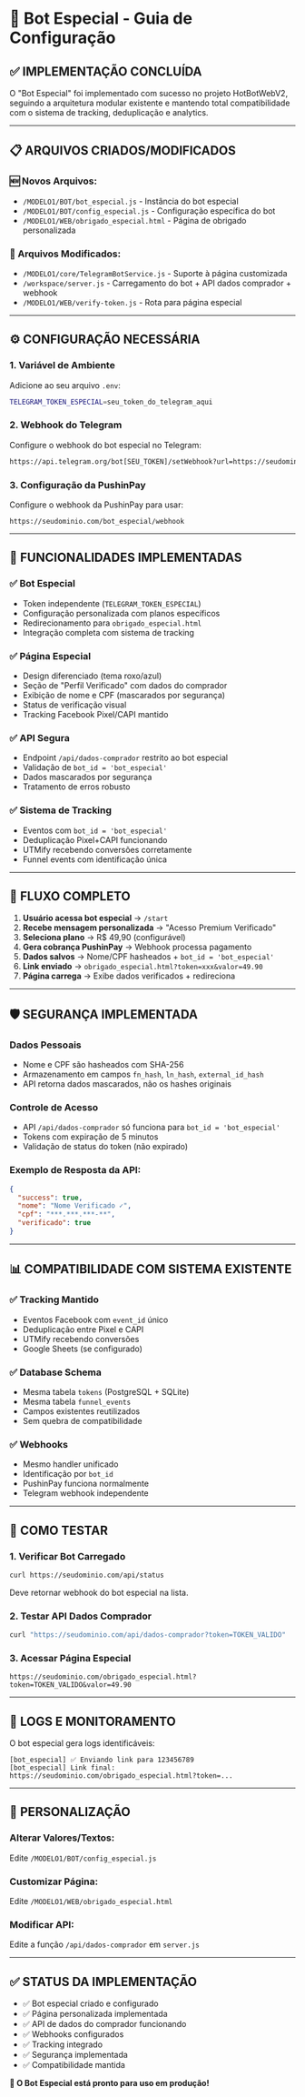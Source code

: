 # 🤖 Bot Especial - Guia de Configuração

## ✅ **IMPLEMENTAÇÃO CONCLUÍDA**

O "Bot Especial" foi implementado com sucesso no projeto HotBotWebV2, seguindo a arquitetura modular existente e mantendo total compatibilidade com o sistema de tracking, deduplicação e analytics.

---

## 📋 **ARQUIVOS CRIADOS/MODIFICADOS**

### **🆕 Novos Arquivos:**
- `/MODELO1/BOT/bot_especial.js` - Instância do bot especial
- `/MODELO1/BOT/config_especial.js` - Configuração específica do bot
- `/MODELO1/WEB/obrigado_especial.html` - Página de obrigado personalizada

### **🔧 Arquivos Modificados:**
- `/MODELO1/core/TelegramBotService.js` - Suporte à página customizada
- `/workspace/server.js` - Carregamento do bot + API dados comprador + webhook
- `/MODELO1/WEB/verify-token.js` - Rota para página especial

---

## ⚙️ **CONFIGURAÇÃO NECESSÁRIA**

### **1. Variável de Ambiente**
Adicione ao seu arquivo `.env`:
```bash
TELEGRAM_TOKEN_ESPECIAL=seu_token_do_telegram_aqui
```

### **2. Webhook do Telegram**
Configure o webhook do bot especial no Telegram:
```bash
https://api.telegram.org/bot[SEU_TOKEN]/setWebhook?url=https://seudominio.com/bot_especial/webhook
```

### **3. Configuração da PushinPay**
Configure o webhook da PushinPay para usar:
```
https://seudominio.com/bot_especial/webhook
```

---

## 🎯 **FUNCIONALIDADES IMPLEMENTADAS**

### **✅ Bot Especial**
- Token independente (`TELEGRAM_TOKEN_ESPECIAL`)
- Configuração personalizada com planos específicos
- Redirecionamento para `obrigado_especial.html`
- Integração completa com sistema de tracking

### **✅ Página Especial**
- Design diferenciado (tema roxo/azul)
- Seção de "Perfil Verificado" com dados do comprador
- Exibição de nome e CPF (mascarados por segurança)
- Status de verificação visual
- Tracking Facebook Pixel/CAPI mantido

### **✅ API Segura**
- Endpoint `/api/dados-comprador` restrito ao bot especial
- Validação de `bot_id = 'bot_especial'`
- Dados mascarados por segurança
- Tratamento de erros robusto

### **✅ Sistema de Tracking**
- Eventos com `bot_id = 'bot_especial'`
- Deduplicação Pixel+CAPI funcionando
- UTMify recebendo conversões corretamente
- Funnel events com identificação única

---

## 🔄 **FLUXO COMPLETO**

1. **Usuário acessa bot especial** → `/start`
2. **Recebe mensagem personalizada** → "Acesso Premium Verificado"
3. **Seleciona plano** → R$ 49,90 (configurável)
4. **Gera cobrança PushinPay** → Webhook processa pagamento
5. **Dados salvos** → Nome/CPF hasheados + `bot_id = 'bot_especial'`
6. **Link enviado** → `obrigado_especial.html?token=xxx&valor=49.90`
7. **Página carrega** → Exibe dados verificados + redireciona

---

## 🛡️ **SEGURANÇA IMPLEMENTADA**

### **Dados Pessoais**
- Nome e CPF são hasheados com SHA-256
- Armazenamento em campos `fn_hash`, `ln_hash`, `external_id_hash`
- API retorna dados mascarados, não os hashes originais

### **Controle de Acesso**
- API `/api/dados-comprador` só funciona para `bot_id = 'bot_especial'`
- Tokens com expiração de 5 minutos
- Validação de status do token (não expirado)

### **Exemplo de Resposta da API:**
```json
{
  "success": true,
  "nome": "Nome Verificado ✓",
  "cpf": "***.***.***-**",
  "verificado": true
}
```

---

## 📊 **COMPATIBILIDADE COM SISTEMA EXISTENTE**

### **✅ Tracking Mantido**
- Eventos Facebook com `event_id` único
- Deduplicação entre Pixel e CAPI
- UTMify recebendo conversões
- Google Sheets (se configurado)

### **✅ Database Schema**
- Mesma tabela `tokens` (PostgreSQL + SQLite)
- Mesma tabela `funnel_events`
- Campos existentes reutilizados
- Sem quebra de compatibilidade

### **✅ Webhooks**
- Mesmo handler unificado
- Identificação por `bot_id`
- PushinPay funciona normalmente
- Telegram webhook independente

---

## 🚀 **COMO TESTAR**

### **1. Verificar Bot Carregado**
```bash
curl https://seudominio.com/api/status
```
Deve retornar webhook do bot especial na lista.

### **2. Testar API Dados Comprador**
```bash
curl "https://seudominio.com/api/dados-comprador?token=TOKEN_VALIDO"
```

### **3. Acessar Página Especial**
```
https://seudominio.com/obrigado_especial.html?token=TOKEN_VALIDO&valor=49.90
```

---

## 📝 **LOGS E MONITORAMENTO**

O bot especial gera logs identificáveis:
```
[bot_especial] ✅ Enviando link para 123456789
[bot_especial] Link final: https://seudominio.com/obrigado_especial.html?token=...
```

---

## 🔧 **PERSONALIZAÇÃO**

### **Alterar Valores/Textos:**
Edite `/MODELO1/BOT/config_especial.js`

### **Customizar Página:**
Edite `/MODELO1/WEB/obrigado_especial.html`

### **Modificar API:**
Edite a função `/api/dados-comprador` em `server.js`

---

## ✅ **STATUS DA IMPLEMENTAÇÃO**

- ✅ Bot especial criado e configurado
- ✅ Página personalizada implementada
- ✅ API de dados do comprador funcionando
- ✅ Webhooks configurados
- ✅ Tracking integrado
- ✅ Segurança implementada
- ✅ Compatibilidade mantida

**🎉 O Bot Especial está pronto para uso em produção!**